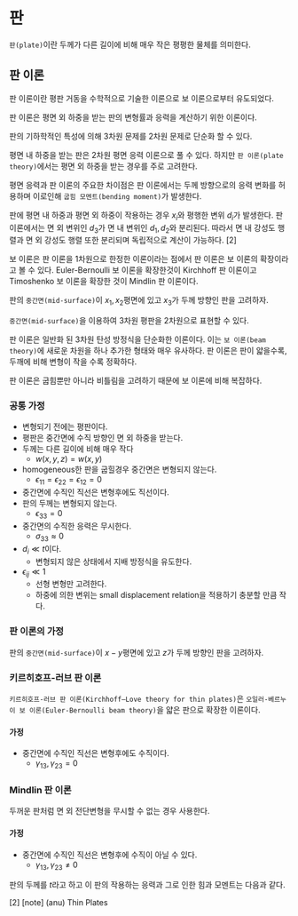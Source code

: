# 판
`판(plate)`이란 두께가 다른 길이에 비해 매우 작은 평평한 물체를 의미한다.

## 판 이론
판 이론이란 평판 거동을 수학적으로 기술한 이론으로 보 이론으로부터 유도되었다.

판 이론은 평면 외 하중을 받는 판의 변형률과 응력을 계산하기 위한 이론이다.

판의 기하학적인 특성에 의해 3차원 문제를 2차원 문제로 단순화 할 수 있다.

평면 내 하중을 받는 판은 2차원 평면 응력 이론으로 풀 수 있다. 하지만 `판 이론(plate theory)`에서는 평면 외 하중을 받는 경우를 주로 고려한다.

평면 응력과 판 이론의 주요한 차이점은 판 이론에서는 두께 방향으로의 응력 변화를 허용하며 이로인해 `굽힘 모멘트(bending moment)`가 발생한다.

판에 평면 내 하중과 평면 외 하중이 작용하는 경우 $x_i$와 평행한 변위 $d_i$가 발생한다. 판 이론에서는 면 외 변위인 $d_3$가 면 내 변위인 $d_1, d_2$와 분리된다. 따라서 면 내 강성도 행렬과 면 외 강성도 행렬 또한 분리되며 독립적으로 계산이 가능하다. [2]

보 이론은 판 이론을 1차원으로 한정한 이론이라는 점에서 판 이론은 보 이론의 확장이라고 볼 수 있다. Euler-Bernoulli 보 이론을 확장한것이 Kirchhoff 판 이론이고 Timoshenko 보 이론을 확장한 것이 Mindlin 판 이론이다.

판의 `중간면(mid-surface)`이 $x_1, x_2$평면에 있고 $x_3$가 두께 방향인 판을 고려하자.
 
`중간면(mid-surface)`을 이용하여 3차원 평판을 2차원으로 표현할 수 있다.

판 이론은 일반화 된 3차원 탄성 방정식을 단순화한 이론이다.
이는 `보 이론(beam theory)`에 새로운 차원을 하나 추가한 형태와 매우 유사하다. 
판 이론은 판이 얇을수록, 두깨에 비해 변형이 작을 수록 정확하다.

판 이론은 굽힘뿐만 아니라 비틀림을 고려하기 때문에 보 이론에 비해 복잡하다.


### 공통 가정
* 변형되기 전에는 평판이다.
* 평판은 중간면에 수직 방향인 면 외 하중을 받는다.
* 두께는 다른 길이에 비해 매우 작다
  * $w(x,y,z) = w(x,y)$
* homogeneous한 판을 굽힐경우 중간면은 변형되지 않는다.
  * $\epsilon_{11} = \epsilon_{22} = \epsilon_{12} = 0$
* 중간면에 수직인 직선은 변형후에도 직선이다.
* 판의 두께는 변형되지 않는다.
  * $\epsilon_{33} = 0$
* 중간면의 수직한 응력은 무시한다.
  * $\sigma_{33} \approx 0$
* $d_i \ll t$이다.
  * 변형되지 않은 상태에서 지배 방정식을 유도한다.
* $\epsilon_{ij} \ll 1$
  * 선형 변형만 고려한다.
  * 하중에 의한 변위는 small displacement relation을 적용하기 충분할 만큼 작다.



### 판 이론의 가정
판의 `중간면(mid-surface)`이 $x-y$평면에 있고 $z$가 두께 방향인 판을 고려하자.


### 키르히호프-러브 판 이론
`키르히호프-러브 판 이론(Kirchhoff–Love theory for thin plates)`은 `오일러-베르누이 보 이론(Euler-Bernoulli beam theory)`을 얇은 판으로 확장한 이론이다. 

#### 가정
* 중간면에 수직인 직선은 변형후에도 수직이다.
  * $\gamma_{13}, \gamma_{23} = 0$

### Mindlin 판 이론
두꺼운 판처럼 면 외 전단변형을 무시할 수 없는 경우 사용한다.

#### 가정
* 중간면에 수직인 직선은 변형후에 수직이 아닐 수 있다.
  * $\gamma_{13}, \gamma_{23} \neq 0$
 
판의 두께를 $t$라고 하고 이 판의 작용하는 응력과 그로 인한 힘과 모멘트는 다음과 같다.


[2] [note] (anu) Thin Plates  
